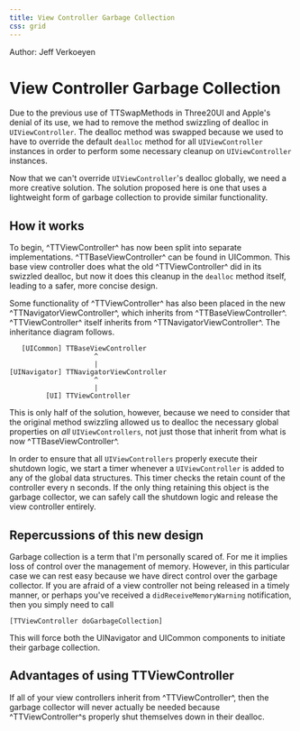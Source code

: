 ```yaml
---
title: View Controller Garbage Collection
css: grid
---
```


<div class="authors">
  <div class="author">Author: Jeff Verkoeyen</div>
</div>

View Controller Garbage Collection
==================================

Due to the previous use of TTSwapMethods in Three20UI and Apple's denial of its use, we
had to remove the method swizzling of dealloc in `UIViewController`. The dealloc
method was swapped because we used to have to override the default `dealloc` method for all
`UIViewController` instances in order to perform some necessary cleanup on `UIViewController`
instances.

Now that we can't override `UIViewController`'s dealloc globally, we need a more creative solution.
The solution proposed here is one that uses a lightweight form of garbage collection to provide
similar functionality.

How it works
------------

To begin, ^TTViewController^ has now been split into separate implementations.
^TTBaseViewController^ can be found in UICommon. This base view controller does what
the old ^TTViewController^ did in its swizzled dealloc, but now it does this cleanup in the
`dealloc` method itself, leading to a safer, more concise design.

Some functionality of ^TTViewController^ has also been placed in the new ^TTNavigatorViewController^,
which inherits from ^TTBaseViewController^. ^TTViewController^ itself inherits from
^TTNavigatorViewController^. The inheritance diagram follows.

       [UICommon] TTBaseViewController
                         ^
                         |
    [UINavigator] TTNavigatorViewController
                         ^
                         |
             [UI] TTViewController

This is only half of the solution, however, because we need to consider that the original
method swizzling allowed us to dealloc the necessary global properties on *all*
`UIViewControllers`, not just those that inherit from what is now ^TTBaseViewController^.

In order to ensure that all `UIViewControllers` properly execute their shutdown logic, we
start a timer whenever a `UIViewController` is added to any of the global data structures.
This timer checks the retain count of the controller every n seconds. If the only thing
retaining this object is the garbage collector, we can safely call the shutdown logic and
release the view controller entirely.

Repercussions of this new design
--------------------------------

Garbage collection is a term that I'm personally scared of. For me it implies loss of control
over the management of memory. However, in this particular case we can rest easy because we
have direct control over the garbage collector. If you are afraid of a view controller not
being released in a timely manner, or perhaps you've received a `didReceiveMemoryWarning`
notification, then you simply need to call

    [TTViewController doGarbageCollection]

This will force both the UINavigator and UICommon components to initiate their garbage collection.

Advantages of using TTViewController
------------------------------------

If all of your view controllers inherit from ^TTViewController^, then the garbage collector will
never actually be needed because ^TTViewController^s properly shut themselves down in their
dealloc.